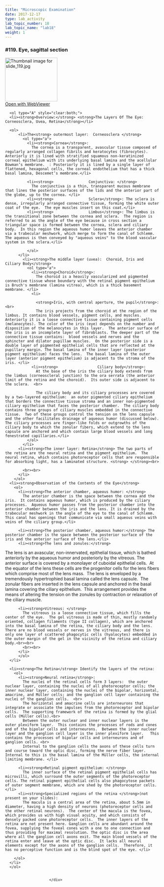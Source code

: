 ```yaml
---
title: "Microscopic Examination"
date: 2017-12-17
type: lab_activity
lab_topic_number: 18
lab_topic_name: "lab18"
weight: 1
---
```

<div class="entrybody">
						<h3>#119. Eye, sagittal section</h3>

<div class="thumbnail"> <a href="http://virtualslides.cumc.columbia.edu/119.svs/view.apml?" target="_blank"><img alt="Thumbnail image for slide_119.jpg" src="/assets/images/slide_119-thumb-170x142-1671.jpg" width="170" height="142" class="mt-image-left"></a><br><a href="http://virtualslides.cumc.columbia.edu/119.svs/view.apml?" target="_blank">Open with WebViewer</a> </div>

      <ol type="A" style="clear:both;">
      <li><strong>Overview:</strong> <strong>The Layers Of The Eye:  Corneosclera, Uvea, Retina</strong></li>

      <ol>
          <li>The<strong> outermost layer:  Corneosclera </strong>
            <ol type="a">
              <li><strong>Cornea</strong>: 
                The cornea is a transparent, avascular tissue composed of regularly arranged collagen fibrils and keratocytes (fibrocytes).  Anteriorly it is lined with stratified squamous non-keratinized corneal epithelium with its underlying basal lamina and the acellular Bowman’s membrane.  : Posteriorly it is lined by a single layer of flattened, hexagonal cells, the corneal endothelium that has a thick basal lamina, Descemet’s membrane.</li>

              <li><strong>                Conjunctiva: </strong>
                The conjunctiva is a thin, transparent mucous membrane that lines the posterior surfaces of the lids and the anterior part of the globe, up to the cornea. </li>
              <li><strong>                Sclera</strong>: The sclera is dense, irregularly arranged connective tissue, forming the white outer coat of the eye.  The eye muscles insert on this coat.</li>
              <li><strong>                Limbus</strong>: The limbus is the transitional zone between the cornea and sclera.  The region is referred to as the angle of the eye because in cross section a triangular space is formed between the cornea, sclera and ciliary body.  In this region the aqueous humor leaves the anterior chamber via a trabecular meshwork, which merge to form the canal of Schlemm.  The aqueous is then conveyed by "aqueous veins" to the blood vascular system in the sclera.</li>

              </ol>
          </li>
            <li><strong>The middle layer (uvea):  Choroid, Iris and Ciliary Body</strong>
              <ol type="a">
                <li><strong>Choroid</strong>: 
                  The choroid is a heavily vascularized and pigmented connective tissue whose boundary with the retinal pigment epithelium is Bruch's membrane (lamina vitrea), which is a thick basement membrane. </li>
                <li>

                  <strong>Iris, with central aperture, the pupil</strong>: <br>
                  The iris projects from the choroid at the region of the limbus. It contains blood vessels, pigment cells, and muscles.  Anteriorly it is a loose connective tissue containing pigment cells (melanocytes). The color of the iris (eye) depends on the number and disposition of the melanocytes in this layer.  The anterior surface of the iris is an incomplete layer of fibroblasts. The deeper part of the connective tissue contains:  blood vessels and nerves and the sphincter and dilator pupillae muscles.  On the posterior side is a double layer of pigmented epithelial cells that are reflected at the pupillary margin. The basal lamina of the inner layer (posterior pigment epithelium) faces the lens.  The basal lamina of the outer layer (anterior pigment epithelium) is adjacent to the stroma of the iris. </li>
                <li><strong>                  Ciliary body</strong>: 
                  At the base of the iris the ciliary body extends from the limbus (corneoscleral junction) to the ora serrata (the anterior limit of the retina and the choroid).  Its outer side is adjacent to the sclera.  <br>

                  The ciliary body and its ciliary processes are covered by a two-layered epithelium:  an outer pigmented ciliary epithelium that borders the connective tissue stroma and an inner non-pigmented ciliary epithelium that faces the posterior chamber.  The ciliary body contains three groups of ciliary muscles embedded in the connective tissue.  Two of these groups control the tension on the lens capsule and the other facilitates drainage of aqueous humor (discussed below). The ciliary processes are finger-like folds or outgrowths of the ciliary body to which the zonular fibers, which extend to the lens capsule are anchored and which contain large blood vessels and long fenestrated capillaries.</li>
              </ol>
            </li>
          <li><strong>The inner layer: Retina</strong> The two parts of the retina are the neural retina and the pigment epithelium.  The neural retina, which contains photoreceptor cells that are responsible for absorbing light, has a laminated structure. <strong> </strong><br>

            <br><br>
          </li>
        </ol>
      <li><strong>Observation of the Contents of the Eye</strong>
        <ol>
          <li><strong>The anterior chamber, aqueous humor: </strong>
            The anterior chamber is the space between the cornea and the iris.  It contains aqueous humor, which is produced by the ciliary processes.  Aqueous humor passes from the posterior chamber into the anterior chamber between the iris and the lens. It is drained by the trabecular meshwork in the angle of the eye to the canal of Schlemm.  This canal has openings that communicate via small aqueous veins with veins of the ciliary group.</li>

          <li><strong>The posterior chamber, aqueous humor:</strong> The posterior chamber is the space between the posterior surface of the iris and the anterior surface of the lens.</li>
          <li><strong>The lens and zonules:</strong>
  The lens is an avascular, non-innervated, epithelial tissue, which is bathed anteriorly by the aqueous humor and posteriorly by the vitreous. The anterior surface is covered by a monolayer of cuboidal epithelial cells.  At the equator of the lens these cells are the progenitor cells for the lens fibers which comprise most of the lens mass.  The lens is enveloped by a tremendously hypertrophied basal lamina called the lens capsule.  The zonular fibers are inserted in the lens capsule and anchored in the basal lamina covering the ciliary epithelium.  This arrangement provides the means of altering the tension on the zonules by contraction or relaxation of the ciliary muscle. </li>

          <li><strong>Vitreous: </strong>
            The vitreous is a loose connective tissue, which fills the center of the eye.  The gel vitreous is made of thin, mostly randomly oriented, collagen filaments (type II collagen), which are anchored into the basal lamina of the retina, the ciliary body and the lens.  There are no blood vessels or nerves in the vitreous, and there is only one layer of scattered phagocytic cells (hyalocytes) embedded in the outer margin of the gel in the vicinity of the retina and ciliary body.<br><br>
            <br><br>
          </li>
          </ol>
      </li>

      <li><strong>The Retina</strong> Identify the layers of the retina: 
        <ol>
          <li><strong>Neural retina</strong>: 
            The nuclei of the retinal cells form 3 layers:  the outer nuclear layer, containing the nuclei of all photoreceptor cells; the inner nuclear layer, containing the nuclei of the bipolar, horizontal, amacrine, and Müller cells; and the ganglion cell layer containing the nuclei of the ganglion cells.  <br>
            The horizontal and amacrine cells are interneurons that integrate or associate the impulses from the photoreceptor and bipolar cells.  The supporting framework of the retina is formed by the glial cells (Müller cells).<br>
            Between the outer nuclear and inner nuclear layers is the outer plexiform layer.  This contains the processes of rods and cones and of the bipolar cells and interneurons.  Between the inner nuclear layer and the ganglion cell layer is the inner plexiform layer.   This contains the processes of bipolar cells and interneurons and of ganglion cells. <br>
            Internal to the ganglion cells the axons of these cells turn and course toward the optic disc, forming the nerve fiber layer.  Internal to this is the basal lamina of the Müller cells, the internal limiting membrane. </li>

          <li><strong>Retinal pigment epithelium: </strong>
            The inner surface of the retinal pigment epithelial cells has microvilli, which surround the outer segments of the photoreceptor cells. The retinal pigment epithelial cells also phagocytose packets of outer segment membrane, which are shed by the photoreceptor cells.</li>
          <li><strong>Specialized regions of the retina </strong>(not present on your slides): 
            The macula is a central area of the retina, about 5.5mm in diameter, having a high density of neurons (photoreceptor cells and the other retinal neurons).  The center of the macula is the fovea, which provides us with high visual acuity, and which consists of densely packed cone photoreceptor cells.  The inner layers of the retina are not present here. Ganglion cells are abundant around the fovea, supplying the foveal cones with a one to one connection and thus providing for maximal resolution. The optic disc is the area where all the ganglion cell axons exit. The main blood vessels of the retina enter and leave at the optic disc.  It lacks all neural elements except for the axons of the ganglion cells.  Therefore, it has no perceptive function and is the blind spot of the eye. </li>

        </ol>
      </li>
      </ol>
						
						
						</div>
